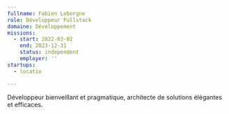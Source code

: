 ```yaml
---
fullname: Fabien Leborgne
role: Développeur Fullstack
domaine: Développement
missions:
  - start: 2022-03-02
    end: 2023-12-31
    status: independent
    employer: ''
startups:
  - locatio

---
```

Développeur bienveillant et pragmatique, architecte de solutions élégantes et efficaces.

